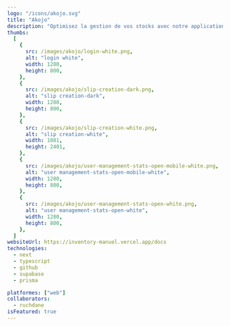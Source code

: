 ```yaml
---
logo: "/icons/akojo.svg"
title: "Akojo"
description: "Optimisez la gestion de vos stocks avec notre application efficace et intuitive."
thumbs:
  [
    {
      src: /images/akojo/login-white.png,
      alt: "login white",
      width: 1280,
      height: 800,
    },
    {
      src: /images/akojo/slip-creation-dark.png,
      alt: "slip creation-dark",
      width: 1280,
      height: 800,
    },
    {
      src: /images/akojo/slip-creation-white.png,
      alt: "slip creation-white",
      width: 1081,
      height: 2401,
    },
    {
      src: /images/akojo/user-management-stats-open-mobile-white.png,
      alt: "user management-stats-open-mobile-white",
      width: 1280,
      height: 800,
    },
    {
      src: /images/akojo/user-management-stats-open-white.png,
      alt: "user management-stats-open-white",
      width: 1280,
      height: 800,
    },
  ]
websiteUrl: https://inventory-manuel.vercel.app/docs
technologies:
  - next
  - typescript
  - github
  - supabase
  - prisma

platformes: ["web"]
collaborators:
  - ruchdane
isFeatured: true
---
```

